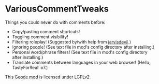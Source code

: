 # VariousCommentTweaks
Things you could never do with comments before:
- Copy/pasting comment shortcuts!
- Toggling comment visibility!
- Filtering roleplay! <cl>(Suggested by/with help from [jarvisdevil](https://github.com/jarvisdevlin).)</c>
- Ignoring people! <cy>(See text file in mod's config directory after installing.)</c>
- Personal word/phrase filters! <cy>(See text file in mod's config directory after installing.)</c>
- Translate comments between languages in your web browser! <cl>(Hello, TastyForReal! o7.)</c>

This [Geode mod](https://geode-sdk.org) is licensed under LGPLv2.